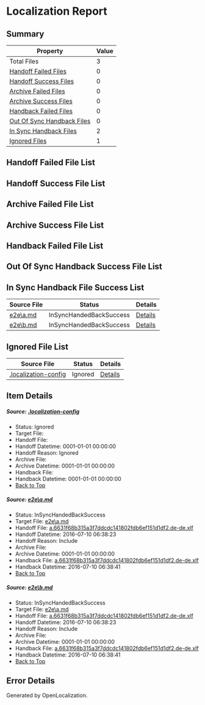 # <a name='report-top'></a> Localization Report

## Summary
 Property | Value 
 -------- | ----- 
 Total Files | 3
[ Handoff Failed Files ](#handoff-failed-list)| 0
[ Handoff Success Files ](#handoff-success-list)| 0
[ Archive Failed Files ](#archive-failed-list)| 0
[ Archive Success Files ](#archive-success-list)| 0
[ Handback Failed Files ](#handback-failed-list)| 0
[ Out Of Sync Handback Files ](#outofsync-handback-success-list)| 0
[ In Sync Handback Files ](#insync-handback-success-list)| 2
[ Ignored Files ](#ignored-list)| 1

## <a name='handoff-failed-list'></a> Handoff Failed File List

## <a name='handoff-success-list'></a> Handoff Success File List

## <a name='archive-failed-list'></a> Archive Failed File List

## <a name='archive-success-list'></a> Archive Success File List

## <a name='handback-failed-list'></a> Handback Failed File List

## <a name='outofsync-handback-success-list'></a> Out Of Sync Handback Success File List

## <a name='insync-handback-success-list'></a> In Sync Handback File Success List
 Source File | Status | Details 
 ----------- | ------ | ------- 
 [e2e\a.md](https://github.com/OpenLocalizationTestOrg/oltest/blob/540e32f93190852cae1112ebca8dd3adcb17f536/e2e/a.md) | InSyncHandedBackSuccess | [Details](#643598ab27bd7692ca3423da1dc454f039c5102b1)
 [e2e\b.md](https://github.com/OpenLocalizationTestOrg/oltest/blob/540e32f93190852cae1112ebca8dd3adcb17f536/e2e/b.md) | InSyncHandedBackSuccess | [Details](#643598ab27bd7692ca3423da1dc454f039c5102b2)

## <a name='ignored-list'></a> Ignored File List
 Source File | Status | Details 
 ----------- | ------ | ------- 
 [.localization-config](https://github.com/OpenLocalizationTestOrg/oltest/blob/540e32f93190852cae1112ebca8dd3adcb17f536/.localization-config) | Ignored | [Details](#3d4f252ac210baf56311d7e97dcc2db10974dbd20)

## Item Details
##### <a name='3d4f252ac210baf56311d7e97dcc2db10974dbd20'></a> Source: [.localization-config](https://github.com/OpenLocalizationTestOrg/oltest/blob/540e32f93190852cae1112ebca8dd3adcb17f536/.localization-config)
* Status: Ignored
* Target File: 
* Handoff File: 
* Handoff Datetime: 0001-01-01 00:00:00
* Handoff Reason: Ignored
* Archive File: 
* Archive Datetime: 0001-01-01 00:00:00
* Handback File: 
* Handback Datetime: 0001-01-01 00:00:00
* [Back to Top](#report-top)

##### <a name='643598ab27bd7692ca3423da1dc454f039c5102b1'></a> Source: [e2e\a.md](https://github.com/OpenLocalizationTestOrg/oltest/blob/540e32f93190852cae1112ebca8dd3adcb17f536/e2e/a.md)
* Status: InSyncHandedBackSuccess
* Target File: [e2e\a.md](https://github.com/OpenLocalizationTestOrg/oltest-dede-fly/blob/76ee5e65e7e6b0afa6a8aa11ef5d26b1a9e1d4eb/e2e/a.md)
* Handoff File: [a.6631f68b315a3f7ddcdc141802fdb6ef151d1df2.de-de.xlf](https://github.com/OpenLocalizationTestOrg/olhandoff-e2e/blob/ee013d1783b5a063c719dd525b518aded234281c/ol-handoff/OpenLocalizationTestOrg/oltest-dede-fly/ci/ht/a.6631f68b315a3f7ddcdc141802fdb6ef151d1df2.de-de.xlf)
* Handoff Datetime: 2016-07-10 06:38:23
* Handoff Reason: Include
* Archive File: 
* Archive Datetime: 0001-01-01 00:00:00
* Handback File: [a.6631f68b315a3f7ddcdc141802fdb6ef151d1df2.de-de.xlf](https://github.com/OpenLocalizationTestOrg/olhandback-e2e/blob/29e727d36cb12f53499ac0c320c0c29afd3e9b02/ol-handback/OpenLocalizationTestOrg/oltest-dede-fly/ci/ht/a.6631f68b315a3f7ddcdc141802fdb6ef151d1df2.de-de.xlf)
* Handback Datetime: 2016-07-10 06:38:41
* [Back to Top](#report-top)

##### <a name='643598ab27bd7692ca3423da1dc454f039c5102b2'></a> Source: [e2e\b.md](https://github.com/OpenLocalizationTestOrg/oltest/blob/540e32f93190852cae1112ebca8dd3adcb17f536/e2e/b.md)
* Status: InSyncHandedBackSuccess
* Target File: [e2e\a.md](https://github.com/OpenLocalizationTestOrg/oltest-dede-fly/blob/76ee5e65e7e6b0afa6a8aa11ef5d26b1a9e1d4eb/e2e/a.md)
* Handoff File: [a.6631f68b315a3f7ddcdc141802fdb6ef151d1df2.de-de.xlf](https://github.com/OpenLocalizationTestOrg/olhandoff-e2e/blob/ee013d1783b5a063c719dd525b518aded234281c/ol-handoff/OpenLocalizationTestOrg/oltest-dede-fly/ci/ht/a.6631f68b315a3f7ddcdc141802fdb6ef151d1df2.de-de.xlf)
* Handoff Datetime: 2016-07-10 06:38:23
* Handoff Reason: Include
* Archive File: 
* Archive Datetime: 0001-01-01 00:00:00
* Handback File: [a.6631f68b315a3f7ddcdc141802fdb6ef151d1df2.de-de.xlf](https://github.com/OpenLocalizationTestOrg/olhandback-e2e/blob/29e727d36cb12f53499ac0c320c0c29afd3e9b02/ol-handback/OpenLocalizationTestOrg/oltest-dede-fly/ci/ht/a.6631f68b315a3f7ddcdc141802fdb6ef151d1df2.de-de.xlf)
* Handback Datetime: 2016-07-10 06:38:41
* [Back to Top](#report-top)


## Error Details

Generated by OpenLocalization.
